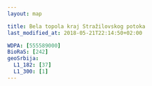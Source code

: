 ```yaml
---
layout: map

title: Bela topola kraj Stražilovskog potoka
last_modified_at: 2018-05-21T22:14:50+02:00

WDPA: [555589000]
BioRaS: [242]
geoSrbija:
  L1_182: [37]
  L1_300: [1]
---
```

